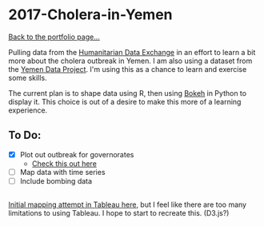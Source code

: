 # 2017-Cholera-in-Yemen

[Back to the portfolio page...](https://marialma.github.io/)

Pulling data from the [Humanitarian Data Exchange](https://data.humdata.org/dataset/yemen-cholera-outbreak-daily-epidemiology-update) in an effort to learn a bit more about the cholera outbreak in Yemen. I am also using a dataset from the [Yemen Data Project](http://yemendataproject.org). I'm using this as a chance to learn and exercise some skills. 

The current plan is to shape data using R, then using [Bokeh](http://bokeh.pydata.org/en/latest/) in Python to display it. This choice is out of a desire to make this more of a learning experience. 

## To Do:
- [x] Plot out outbreak for governorates 
  * [Check this out here](http://htmlpreview.github.io/?https://github.com/marialma/2017-Cholera-in-Yemen/blob/master/2017Cholera.html)
- [ ] Map data with time series 
- [ ] Include bombing data 

## 
[Initial mapping attempt in Tableau here](https://public.tableau.com/profile/maria.ma5849#!/vizhome/YemenCholera/Story1), but I feel like there are too many limitations to using Tableau. I hope to start to recreate this. (D3.js?)
